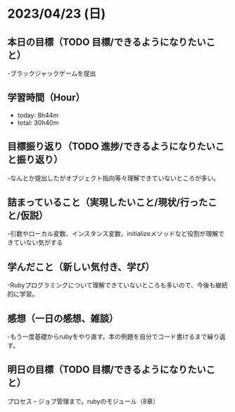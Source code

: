 # 2023/04/23 (日)

## 本日の目標（TODO 目標/できるようになりたいこと）

-ブラックジャックゲームを提出

## 学習時間（Hour）

- today: 8h44m
- total: 30h40m

## 目標振り返り（TODO 進捗/できるようになりたいこと振り返り）

-なんとか提出したがオブジェクト指向等々理解できていないところが多い。

## 詰まっていること（実現したいこと/現状/行ったこと/仮説）

-引数やローカル変数、インスタンス変数、initializeメソッドなど役割が理解できていない気がする

## 学んだこと（新しい気付き、学び）

-Rubyプログラミングについて理解できていないところも多いので、今後も継続的に学習。

## 感想（一日の感想、雑談）

-もう一度基礎からrubyをやり直す。本の例題を自分でコード書けるまで繰り返す。

## 明日の目標（TODO 目標/できるようになりたいこと）

プロセス・ジョブ管理まで。rubyのモジュール（8章）
